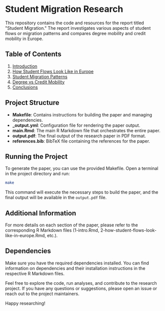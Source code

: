 # Student Migration Research

This repository contains the code and resources for the report titled "Student Migration." The report investigates various aspects of student flows or migration patterns and compares degree mobility and credit mobility in Europe.

## Table of Contents

1. [Introduction](./1-intro.Rmd)
2. [How Student Flows Look Like in Europe](./2-how-student-flows-look-like-in-europe.Rmd)
3. [Student Migration Patterns](./3-student-migration-patterns.Rmd)
4. [Degree vs Credit Mobility](./4-degree-vs-credit-mobility.Rmd)
5. [Conclusions](./5-conclusions.Rmd)

## Project Structure

- **Makefile**: Contains instructions for building the paper and managing dependencies.
- **_output.yml**: Configuration file for rendering the paper output.
- **main.Rmd**: The main R Markdown file that orchestrates the entire paper.
- **output.pdf**: The final output of the research paper in PDF format.
- **references.bib**: BibTeX file containing the references for the paper.

## Running the Project

To generate the paper, you can use the provided Makefile. Open a terminal in the project directory and run:

```bash
make
```

This command will execute the necessary steps to build the paper, and the final output will be available in the `output.pdf` file.

## Additional Information

For more details on each section of the paper, please refer to the corresponding R Markdown files (1-intro.Rmd, 2-how-student-flows-look-like-in-europe.Rmd, etc.).

## Dependencies

Make sure you have the required dependencies installed. You can find information on dependencies and their installation instructions in the respective R Markdown files.

Feel free to explore the code, run analyses, and contribute to the research project. If you have any questions or suggestions, please open an issue or reach out to the project maintainers.

Happy researching!